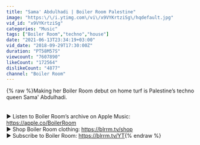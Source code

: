 ```yaml
---
title: "Sama' Abdulhadi | Boiler Room Palestine"
image: "https:\/\/i.ytimg.com\/vi\/x9VYKrtziSg\/hqdefault.jpg"
vid_id: "x9VYKrtziSg"
categories: "Music"
tags: ["Boiler Room","techno","house"]
date: "2021-06-13T23:34:19+03:00"
vid_date: "2018-09-29T17:30:00Z"
duration: "PT58M57S"
viewcount: "7607890"
likeCount: "172564"
dislikeCount: "4877"
channel: "Boiler Room"
---
```

{% raw %}Making her Boiler Room debut on home turf is Palestine’s techno queen Sama' Abdulhadi.<br /><br /><br />►  Listen to Boiler Room’s archive on Apple Music: <a rel="nofollow" target="blank" href="https://apple.co/BoilerRoom">https://apple.co/BoilerRoom</a><br />►  Shop Boiler Room clothing: <a rel="nofollow" target="blank" href="https://blrrm.tv/shop">https://blrrm.tv/shop</a><br />►  Subscribe to Boiler Room: <a rel="nofollow" target="blank" href="https://blrrm.tv/YT">https://blrrm.tv/YT</a>{% endraw %}
